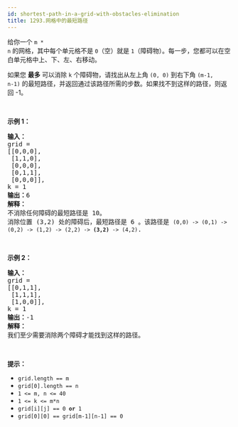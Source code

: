 ```yaml
---
id: shortest-path-in-a-grid-with-obstacles-elimination
title: 1293.网格中的最短路径
---
```

给你一个 <code>m * n</code> 的网格，其中每个单元格不是 <code>0</code>（空）就是 <code>1</code>（障碍物）。每一步，您都可以在空白单元格中上、下、左、右移动。

如果您 **最多** 可以消除 <code>k</code> 个障碍物，请找出从左上角 <code>(0, 0)</code> 到右下角 <code>(m-1, n-1)</code> 的最短路径，并返回通过该路径所需的步数。如果找不到这样的路径，则返回 -1。

 

**示例 1：**


<pre><strong>输入：</strong> <br/>grid = <br/>[[0,0,0],<br/> [1,1,0],<br/> [0,0,0],<br/> [0,1,1],<br/> [0,0,0]], <br/>k = 1<br/><strong>输出：</strong>6<br/><strong>解释：<br/></strong>不消除任何障碍的最短路径是 10。<br/>消除位置 (3,2) 处的障碍后，最短路径是 6 。该路径是 <code>(0,0) -&gt; (0,1) -&gt; (0,2) -&gt; (1,2) -&gt; (2,2) -&gt; <strong>(3,2)</strong> -&gt; (4,2)</code>.<br/></pre>

 

**示例 2：**


<pre><strong>输入：</strong><br/>grid = <br/>[[0,1,1],<br/> [1,1,1],<br/> [1,0,0]], <br/>k = 1<br/><strong>输出：</strong>-1<br/><strong>解释：<br/></strong>我们至少需要消除两个障碍才能找到这样的路径。<br/></pre>

 

**提示：**


- <code>grid.length == m</code>
- <code>grid[0].length == n</code>
- <code>1 &lt;= m, n &lt;= 40</code>
- <code>1 &lt;= k &lt;= m*n</code>
- <code>grid[i][j] == 0 <strong>or</strong> 1</code>
- <code>grid[0][0] == grid[m-1][n-1] == 0</code>
